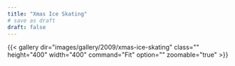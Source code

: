 ```yaml
---
title: "Xmas Ice Skating"
# save as draft
draft: false
---
```


{{< gallery dir="images/gallery/2009/xmas-ice-skating" class="" height="400" width="400" command="Fit" option="" zoomable="true" >}}
